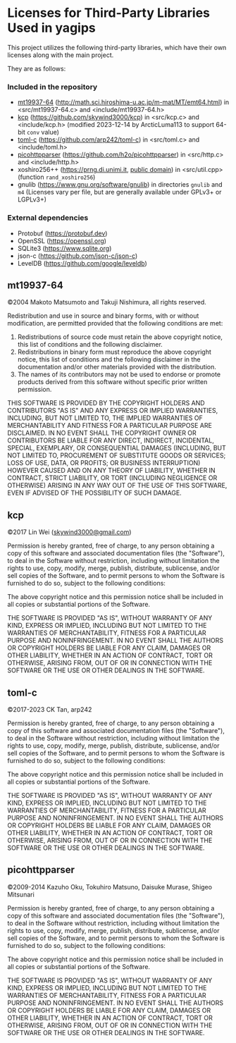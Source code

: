 # Licenses for Third-Party Libraries Used in yagips

This project utilizes the following third-party libraries, which have their own licenses along with the main project.

They are as follows:

### Included in the repository

* [mt19937-64](#mt19937-64) \(<http://math.sci.hiroshima-u.ac.jp/m-mat/MT/emt64.html>\) in <src/mt19937-64.c> and <include/mt19937-64.h>
* [kcp](#kcp) \(<https://github.com/skywind3000/kcp>\) in <src/kcp.c> and <include/kcp.h> \(modified 2023-12-14 by ArcticLuma113 to support 64-bit `conv` value\)
* [toml-c](#toml-c) \(<https://github.com/arp242/toml-c>\) in <src/toml.c> and <include/toml.h>
* [picohttpparser](#picohttpparser) \(<https://github.com/h2o/picohttpparser>\) in <src/http.c> and <include/http.h>
* xoshiro256++ \(<https://prng.di.unimi.it>, [public domain](https://creativecommons.org/publicdomain/zero/1.0)\) in <src/util.cpp> \(function `rand_xoshiro256`\)
* gnulib \(<https://www.gnu.org/software/gnulib>\) in directories `gnulib` and `m4` \(Licenses vary per file, but are generally available under GPLv3+ or LGPLv3+\)

### External dependencies

* Protobuf \(<https://protobuf.dev>\)
* OpenSSL \(<https://openssl.org>\)
* SQLite3 \(<https://www.sqlite.org>\)
* json-c \(<https://github.com/json-c/json-c>\)
* LevelDB \(<https://github.com/google/leveldb>\)

## mt19937-64

©2004 Makoto Matsumoto and Takuji Nishimura, all rights reserved.

Redistribution and use in source and binary forms, with or without modification, are permitted provided that the following conditions are met:

1. Redistributions of source code must retain the above copyright notice, this list of conditions and the following disclaimer.
2. Redistributions in binary form must reproduce the above copyright notice, this list of conditions and the following disclaimer in the documentation and/or other materials provided with the distribution.
3. The names of its contributors may not be used to endorse or promote products derived from this software without specific prior written permission.

THIS SOFTWARE IS PROVIDED BY THE COPYRIGHT HOLDERS AND CONTRIBUTORS "AS IS" AND ANY EXPRESS OR IMPLIED WARRANTIES, INCLUDING, BUT NOT LIMITED TO, THE IMPLIED WARRANTIES OF MERCHANTABILITY AND FITNESS FOR A PARTICULAR PURPOSE ARE DISCLAIMED.  IN NO EVENT SHALL THE COPYRIGHT OWNER OR CONTRIBUTORS BE LIABLE FOR ANY DIRECT, INDIRECT, INCIDENTAL, SPECIAL, EXEMPLARY, OR CONSEQUENTIAL DAMAGES (INCLUDING, BUT NOT LIMITED TO, PROCUREMENT OF SUBSTITUTE GOODS OR SERVICES; LOSS OF USE, DATA, OR PROFITS; OR BUSINESS INTERRUPTION) HOWEVER CAUSED AND ON ANY THEORY OF LIABILITY, WHETHER IN CONTRACT, STRICT LIABILITY, OR TORT (INCLUDING NEGLIGENCE OR OTHERWISE) ARISING IN ANY WAY OUT OF THE USE OF THIS SOFTWARE, EVEN IF ADVISED OF THE POSSIBILITY OF SUCH DAMAGE.

## kcp

©2017 Lin Wei (skywind3000@gmail.com)

Permission is hereby granted, free of charge, to any person obtaining a copy of this software and associated documentation files (the "Software"), to deal in the Software without restriction, including without limitation the rights to use, copy, modify, merge, publish, distribute, sublicense, and/or sell copies of the Software, and to permit persons to whom the Software is furnished to do so, subject to the following conditions:

The above copyright notice and this permission notice shall be included in all copies or substantial portions of the Software.

THE SOFTWARE IS PROVIDED "AS IS", WITHOUT WARRANTY OF ANY KIND, EXPRESS OR IMPLIED, INCLUDING BUT NOT LIMITED TO THE WARRANTIES OF MERCHANTABILITY, FITNESS FOR A PARTICULAR PURPOSE AND NONINFRINGEMENT. IN NO EVENT SHALL THE AUTHORS OR COPYRIGHT HOLDERS BE LIABLE FOR ANY CLAIM, DAMAGES OR OTHER LIABILITY, WHETHER IN AN ACTION OF CONTRACT, TORT OR OTHERWISE, ARISING FROM, OUT OF OR IN CONNECTION WITH THE SOFTWARE OR THE USE OR OTHER DEALINGS IN THE SOFTWARE.

## toml-c

©2017-2023 CK Tan, arp242

Permission is hereby granted, free of charge, to any person obtaining a copy of this software and associated documentation files (the "Software"), to deal in the Software without restriction, including without limitation the rights to use, copy, modify, merge, publish, distribute, sublicense, and/or sell copies of the Software, and to permit persons to whom the Software is furnished to do so, subject to the following conditions:

The above copyright notice and this permission notice shall be included in all copies or substantial portions of the Software.

THE SOFTWARE IS PROVIDED "AS IS", WITHOUT WARRANTY OF ANY KIND, EXPRESS OR IMPLIED, INCLUDING BUT NOT LIMITED TO THE WARRANTIES OF MERCHANTABILITY, FITNESS FOR A PARTICULAR PURPOSE AND NONINFRINGEMENT. IN NO EVENT SHALL THE AUTHORS OR COPYRIGHT HOLDERS BE LIABLE FOR ANY CLAIM, DAMAGES OR OTHER LIABILITY, WHETHER IN AN ACTION OF CONTRACT, TORT OR OTHERWISE, ARISING FROM, OUT OF OR IN CONNECTION WITH THE SOFTWARE OR THE USE OR OTHER DEALINGS IN THE SOFTWARE.

## picohttpparser

©2009-2014 Kazuho Oku, Tokuhiro Matsuno, Daisuke Murase, Shigeo Mitsunari

Permission is hereby granted, free of charge, to any person obtaining a copy of this software and associated documentation files (the "Software"), to deal in the Software without restriction, including without limitation the rights to use, copy, modify, merge, publish, distribute, sublicense, and/or sell copies of the Software, and to permit persons to whom the Software is furnished to do so, subject to the following conditions:

The above copyright notice and this permission notice shall be included in all copies or substantial portions of the Software.

THE SOFTWARE IS PROVIDED "AS IS", WITHOUT WARRANTY OF ANY KIND, EXPRESS OR IMPLIED, INCLUDING BUT NOT LIMITED TO THE WARRANTIES OF MERCHANTABILITY, FITNESS FOR A PARTICULAR PURPOSE AND NONINFRINGEMENT. IN NO EVENT SHALL THE AUTHORS OR COPYRIGHT HOLDERS BE LIABLE FOR ANY CLAIM, DAMAGES OR OTHER LIABILITY, WHETHER IN AN ACTION OF CONTRACT, TORT OR OTHERWISE, ARISING FROM, OUT OF OR IN CONNECTION WITH THE SOFTWARE OR THE USE OR OTHER DEALINGS IN THE SOFTWARE.
